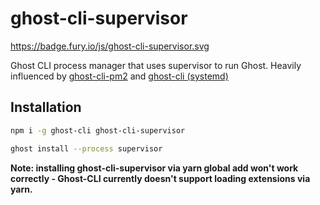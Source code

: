 # ghost-cli-supervisor
https://badge.fury.io/js/ghost-cli-supervisor.svg

Ghost CLI process manager that uses supervisor to run Ghost. Heavily influenced by [ghost-cli-pm2](https://github.com/acburdine/ghost-cli-pm2/) and [ghost-cli (systemd)](https://github.com/TryGhost/Ghost-CLI/tree/79100ee52456ab2b2bb0b6dc826e239b415d6ad7/extensions/systemd)

## Installation

```sh
npm i -g ghost-cli ghost-cli-supervisor

ghost install --process supervisor
```

**Note: installing ghost-cli-supervisor via yarn global add won't work correctly - Ghost-CLI currently doesn't support loading extensions via yarn.**

